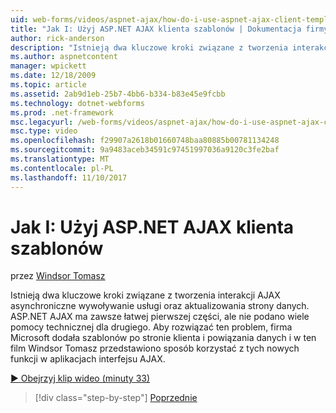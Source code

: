 ```yaml
---
uid: web-forms/videos/aspnet-ajax/how-do-i-use-aspnet-ajax-client-templates
title: "Jak I: Użyj ASP.NET AJAX klienta szablonów | Dokumentacja firmy Microsoft"
author: rick-anderson
description: "Istnieją dwa kluczowe kroki związane z tworzenia interakcji AJAX asynchroniczne wywoływanie usługi oraz aktualizowania strony danych. H ASP.NET AJAX..."
ms.author: aspnetcontent
manager: wpickett
ms.date: 12/18/2009
ms.topic: article
ms.assetid: 2ab9d1eb-25b7-4bb6-b334-b83e45e9fcbb
ms.technology: dotnet-webforms
ms.prod: .net-framework
msc.legacyurl: /web-forms/videos/aspnet-ajax/how-do-i-use-aspnet-ajax-client-templates
msc.type: video
ms.openlocfilehash: f29907a2618b01660748baa80885b00781134248
ms.sourcegitcommit: 9a9483aceb34591c97451997036a9120c3fe2baf
ms.translationtype: MT
ms.contentlocale: pl-PL
ms.lasthandoff: 11/10/2017
---
```

<a name="how-do-i-use-aspnet-ajax-client-templates"></a>Jak I: Użyj ASP.NET AJAX klienta szablonów
====================
przez [Windsor Tomasz](https://twitter.com/robwindsor)

Istnieją dwa kluczowe kroki związane z tworzenia interakcji AJAX asynchroniczne wywoływanie usługi oraz aktualizowania strony danych. ASP.NET AJAX ma zawsze łatwej pierwszej części, ale nie podano wiele pomocy technicznej dla drugiego. Aby rozwiązać ten problem, firma Microsoft dodała szablonów po stronie klienta i powiązania danych i w ten film Windsor Tomasz przedstawiono sposób korzystać z tych nowych funkcji w aplikacjach interfejsu AJAX.

[&#9654; Obejrzyj klip wideo (minuty 33)](https://channel9.msdn.com/Blogs/ASP-NET-Site-Videos/how-do-i-use-aspnet-ajax-client-templates)

>[!div class="step-by-step"]
[Poprzednie](how-do-i-customize-error-handling-for-the-aspnet-ajax-updatepanel.md)
